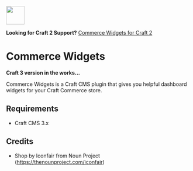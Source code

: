 <img src="https://raw.githubusercontent.com/bymayo/commerce-widgets/craft-2/screenshots/icon.png" width="50">

**Looking for Craft 2 Support?** [Commerce Widgets for Craft 2](https://github.com/bymayo/craft-commerce-widgets/tree/craft-2)

# Commerce Widgets

**Craft 3 version in the works...**

Commerce Widgets is a Craft CMS plugin that gives you helpful dashboard widgets for your Craft Commerce store.

## Requirements

- Craft CMS 3.x

## Credits

- Shop by Iconfair from Noun Project (https://thenounproject.com/iconfair)

